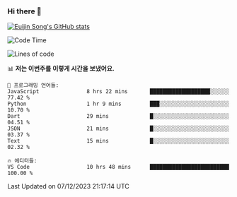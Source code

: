### Hi there 👋

[![Euijin Song's GitHub stats](https://github-readme-stats.vercel.app/api?username=lstar2397&count_private=true&show_icons=true&theme=tokyonight&locale=kr)](https://github.com/anuraghazra/github-readme-stats)

<!--START_SECTION:waka-->
![Code Time](http://img.shields.io/badge/Code%20Time-232%20hrs%202%20mins-blue)

![Lines of code](https://img.shields.io/badge/%EC%A0%80%EB%8A%94%20%EC%97%AC%ED%83%9C%EA%B9%8C%EC%A7%80%20-728.9%20thousand%20%EC%A4%84%EC%9D%98%20%EC%BD%94%EB%93%9C%EB%A5%BC%20%EC%9E%91%EC%84%B1%ED%96%88%EC%96%B4%EC%9A%94.-blue)

📊 **저는 이번주를 이렇게 시간을 보냈어요.** 

```text
💬 프로그래밍 언어들: 
JavaScript               8 hrs 22 mins       ███████████████████░░░░░░   77.42 % 
Python                   1 hr 9 mins         ███░░░░░░░░░░░░░░░░░░░░░░   10.70 % 
Dart                     29 mins             █░░░░░░░░░░░░░░░░░░░░░░░░   04.51 % 
JSON                     21 mins             █░░░░░░░░░░░░░░░░░░░░░░░░   03.37 % 
Text                     15 mins             █░░░░░░░░░░░░░░░░░░░░░░░░   02.32 % 

🔥 에디터들: 
VS Code                  10 hrs 48 mins      █████████████████████████   100.00 % 
```


 Last Updated on 07/12/2023 21:17:14 UTC
<!--END_SECTION:waka-->

<!--
**lstar2397/lstar2397** is a ✨ _special_ ✨ repository because its `README.md` (this file) appears on your GitHub profile.

Here are some ideas to get you started:

- 🔭 I’m currently working on ...
- 🌱 I’m currently learning ...
- 👯 I’m looking to collaborate on ...
- 🤔 I’m looking for help with ...
- 💬 Ask me about ...
- 📫 How to reach me: ...
- 😄 Pronouns: ...
- ⚡ Fun fact: ...
-->
